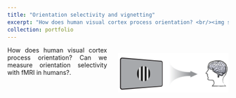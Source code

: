 ```yaml
---
title: "Orientation selectivity and vignetting"
excerpt: "How does human visual cortex process orientation? <br/><img style='max-width:50%; max-height:50%;' src='/images/brain_and_grating.png'>"
collection: portfolio
---
```



<img style="float:right ;padding: 15px 0px 15px 25px ;max-width:50%; max-height:50%;" src="/images/brain_and_grating.png"/>
<p style="text-align: justify">
How does human visual cortex process orientation? Can we measure orientation selectivity with fMRI in humans?.</p>
